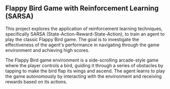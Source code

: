 ## Flappy Bird Game with Reinforcement Learning (SARSA)
This project explores the application of reinforcement learning techniques, specifically SARSA (State-Action-Reward-State-Action), to train an agent to play the classic Flappy Bird game. The goal is to investigate the effectiveness of the agent's performance in navigating through the game environment and achieving high scores.


The Flappy Bird game environment is a side-scrolling arcade-style game where the player controls a bird, guiding it through a series of obstacles by tapping to make the bird flap its wings and ascend. The agent learns to play the game autonomously by interacting with the environment and receiving rewards based on its actions.
